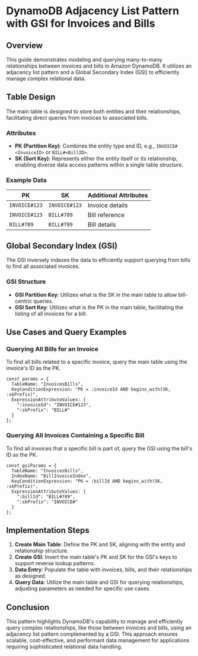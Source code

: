 
# DynamoDB Adjacency List Pattern with GSI for Invoices and Bills

## Overview

This guide demonstrates modeling and querying many-to-many relationships between invoices and bills in Amazon DynamoDB. It utilizes an adjacency list pattern and a Global Secondary Index (GSI) to efficiently manage complex relational data.

## Table Design

The main table is designed to store both entities and their relationships, facilitating direct queries from invoices to associated bills.

### Attributes

-   **PK (Partition Key)**: Combines the entity type and ID, e.g., `INVOICE#<InvoiceID>` or `BILL#<BillID>`.
-   **SK (Sort Key)**: Represents either the entity itself or its relationship, enabling diverse data access patterns within a single table structure.

### Example Data

| PK            | SK            | Additional Attributes |
|---------------|---------------|-----------------------|
| `INVOICE#123` | `INVOICE#123` | Invoice details       |
| `INVOICE#123` | `BILL#789`    | Bill reference        |
| `BILL#789`    | `BILL#789`    | Bill details          |
                          
## Global Secondary Index (GSI)

The GSI inversely indexes the data to efficiently support querying from bills to find all associated invoices.

### GSI Structure

-   **GSI Partition Key**: Utilizes what is the SK in the main table to allow bill-centric queries.
-   **GSI Sort Key**: Utilizes what is the PK in the main table, facilitating the listing of all invoices for a bill.

## Use Cases and Query Examples

### Querying All Bills for an Invoice

To find all bills related to a specific invoice, query the main table using the invoice's ID as the PK.


```js// Query for all bills associated with Invoice#123
const params = {
  TableName: "InvoicesBills",
  KeyConditionExpression: "PK = :invoiceId AND begins_with(SK, :skPrefix)",
  ExpressionAttributeValues: {
    ":invoiceId": "INVOICE#123",
    ":skPrefix": "BILL#"
  }
};
``` 

### Querying All Invoices Containing a Specific Bill

To find all invoices that a specific bill is part of, query the GSI using the bill's ID as the PK.


```js// GSI query for all invoices containing Bill#789
const gsiParams = {
  TableName: "InvoicesBills",
  IndexName: "BillInvoiceIndex",
  KeyConditionExpression: "PK = :billId AND begins_with(SK, :skPrefix)",
  ExpressionAttributeValues: {
    ":billId": "BILL#789",
    ":skPrefix": "INVOICE#"
  }
};
``` 

## Implementation Steps

1.  **Create Main Table**: Define the PK and SK, aligning with the entity and relationship structure.
2.  **Create GSI**: Invert the main table's PK and SK for the GSI's keys to support reverse lookup patterns.
3.  **Data Entry**: Populate the table with invoices, bills, and their relationships as designed.
4.  **Query Data**: Utilize the main table and GSI for querying relationships, adjusting parameters as needed for specific use cases.

## Conclusion

This pattern highlights DynamoDB's capability to manage and efficiently query complex relationships, like those between invoices and bills, using an adjacency list pattern complemented by a GSI. This approach ensures scalable, cost-effective, and performant data management for applications requiring sophisticated relational data handling.
